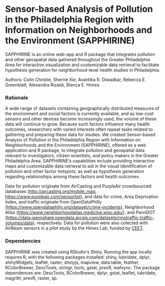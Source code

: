 # Sensor-based Analysis of Pollution in the Philadelphia Region with Information on Neighborhoods and the Environment (SAPPHIRINE)
SAPPHIRINE is an online web-app and R package that integrates pollution and other geospatial data gathered throughout the Greater Philadelphia Area for interactive visualization and customizable data retrieval to facilitate hypothesis generation for neighborhood-level health studies in Philadelphia.

Authors: Colin Christie, Sherrie Xie, Avantika R. Diwadkar, Rebecca E. Greenblatt, Alexandra Rizaldi, Blanca E. Himes.

### Rationale
A wide range of datasets containing geographically distributed measures of the environment and social factors is currently available, and as low-cost sensors and other devices become increasingly used, the volume of these data will continue to grow. Because such factors influence many health outcomes, researchers with varied interests often repeat tasks related to gathering and preparing these data for studies. We created Sensor-based Analysis of Pollution in the Philadelphia Region with Information on Neighborhoods and the Environment (SAPPHIRINE), offered as a web application and R package, to integrate pollution and geospatial data relevant to investigators, citizen scientists, and policy makers in the Greater Philadelphia Area. SAPPHIRINE’s capabilities include providing interactive maps and customizable data retrieval to aid in the visual identification of pollution and other factor hotspots, as well as hypothesis generation regarding relationships among these factors and health outcomes

Data for pollution originate from AirCasting and PurpleAir crowdsourced databases (http://aircasting.org/mobile_map, https://www.purpleair.com/sensorlist), and data for crime, Area Deprivation Index, and traffic originate from OpenDataPhilly (https://www.opendataphilly.org/dataset/crime-incidents), Neighborhood Atlas (https://www.neighborhoodatlas.medicine.wisc.edu/), and PennDOT (https://data-pennshare.opendata.arcgis.com/datasets/rmstraffic-traffic-volumes/data), respectively. Data for pollution were also colected with AirBeam sensors in a pilot study by the Himes Lab, funded by [CEET](http://ceet.upenn.edu/).

### Dependencies
SAPPHIRINE was created using RStudio's Shiny. Running the app locally requires R, with the following packages installed: shiny, lubridate, dplyr, shinyWidgets, leaflet, raster, shinyjs, mapview, data.table, feather, RColorBrewer, DescTools, stringr, tools, gstat, prevR, leafsync.
The package dependences are: DescTools, RColorBrewer, dplyr, gstat, leaflet, lubridate, magrittr, prevR, raster, sp.
